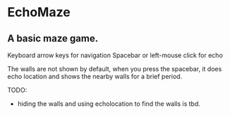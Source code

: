 # EchoMaze

## A basic maze game.
Keyboard arrow keys for navigation
Spacebar or left-mouse click for echo

The walls are not shown by default, when you press the spacebar, it does echo location and shows the nearby walls for a brief period.

TODO: 
* hiding the walls and using echolocation to find the walls is tbd. 



